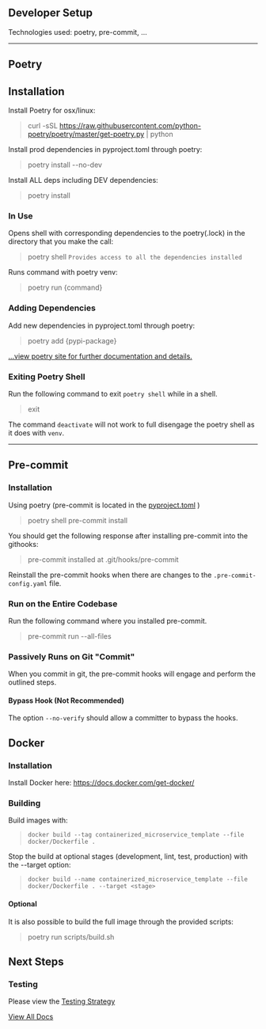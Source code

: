## Developer Setup
Technologies used: poetry, pre-commit, ...

---
## Poetry

## Installation
Install Poetry for osx/linux:
> curl -sSL https://raw.githubusercontent.com/python-poetry/poetry/master/get-poetry.py | python

Install prod dependencies in pyproject.toml through poetry:
> poetry install --no-dev

Install ALL deps including DEV dependencies:
> poetry install

### In Use
Opens shell with corresponding dependencies to the poetry(.lock) in the directory that you make the call:
> poetry shell
> `Provides access to all the dependencies installed`

Runs command with poetry venv:
> poetry run {command}

### Adding Dependencies
Add new dependencies in pyproject.toml through poetry:
> poetry add {pypi-package}

[...view poetry site for further documentation and details.](https://python-poetry.org/)

### Exiting Poetry Shell

Run the following command to exit `poetry shell` while in a shell.
> exit

The command `deactivate` will not work to full disengage the poetry shell as it does with `venv`.

---
## Pre-commit

### Installation
Using poetry (pre-commit is located in the [pyproject.toml](../pyproject.toml) )
> poetry shell
> pre-commit install

You should get the following response after installing pre-commit into the githooks:

> pre-commit installed at .git/hooks/pre-commit

Reinstall the pre-commit hooks when there are changes to the `.pre-commit-config.yaml` file.

### Run on the Entire Codebase

Run the following command where you installed pre-commit.
> pre-commit run --all-files

### Passively Runs on Git "Commit"
When you commit in git, the pre-commit hooks will engage and perform the outlined steps.

#### Bypass Hook (Not Recommended)
The option `--no-verify` should allow a committer to bypass the hooks.

## Docker

### Installation
Install Docker here: https://docs.docker.com/get-docker/

### Building
Build images with:
> `docker build --tag containerized_microservice_template --file docker/Dockerfile .`

Stop the build at optional stages (development, lint, test, production) with the --target option:
> `docker build --name containerized_microservice_template --file docker/Dockerfile . --target <stage>`

#### Optional
It is also possible to build the full image through the provided scripts:
> poetry run scripts/build.sh

## Next Steps

### Testing
Please view the [Testing Strategy](guides/testing_strategy.md)

[View All Docs](./guides/)
